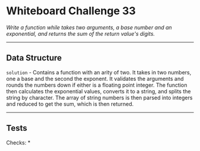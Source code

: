 # Whiteboard Challenge 33

*Write a function while takes two arguments, a base number and an exponential, and returns the sum of the return value's digits.*

----

## Data Structure

`solution` - Contains a function with an arity of two. It takes in two numbers, one a base and the second the exponent. It validates the arguments and rounds the numbers down if either is a floating point integer. The function then calculates the exponential values, converts it to a string, and splits the string by character. The array of string numbers is then parsed into integers and reduced to get the sum, which is then returned.

---

## Tests

Checks:
  *
